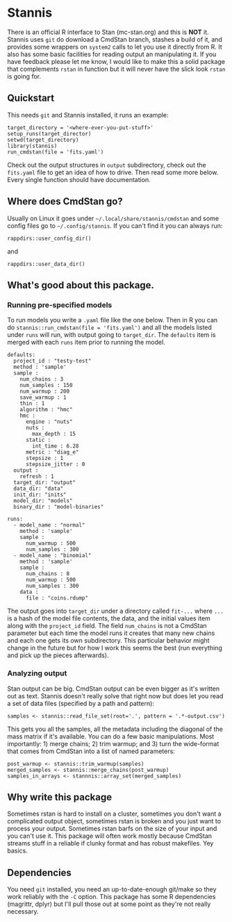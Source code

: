 # Stannis

There is an official R interface to Stan (mc-stan.org) and this 
is **NOT** it.  Stannis uses `git` do download a CmdStan branch, 
stashes a build of it, and provides some wrappers on `system2` 
calls to let you use it directly from R.  It also has some basic
facilities for reading output an manipulating it.  If you have
feedback please let me know, I would like to make this a solid
package that complements `rstan` in function but it will never 
have the slick look `rstan` is going for.

## Quickstart

This needs `git` and Stannis installed, it runs an example:

```
target_directory = '<where-ever-you-put-stuff>'
setup_runs(target_director)
setwd(target_directory)
library(stannis)
run_cmdstan(file = 'fits.yaml')
```

Check out the output structures in `output` subdirectory, 
check out the `fits.yaml` file to get an idea of how to 
drive.  Then read some more below.  Every single function should
have documentation.

## Where does CmdStan go?

Usually on Linux it goes under `~/.local/share/stannis/cmdstan`
and some config files go to `~/.config/stannis`.  If you can't
find it you can always run:

```
rappdirs::user_config_dir()
```

and 

```
rappdirs::user_data_dir()
```

## What's good about this package.

### Running pre-specified models

To run models you write a `.yaml` file like the one below.  Then
in R you can do `stannis::run_cmdstan(file = 'fits.yaml')` and 
all the models listed under `runs` will run, with output going 
to `target_dir`.  The `defaults` item is merged with each `runs`
item prior to running the model.  

```
defaults:
  project_id : "testy-test"
  method : 'sample'
  sample :
    num_chains : 3
    num_samples : 150
    num_warmup : 200
    save_warmup : 1
    thin : 1
    algorithm : "hmc"
    hmc :
      engine : "nuts"
      nuts :
        max_depth : 15
      static :
        int_time : 6.28
      metric : "diag_e"
      stepsize : 1
      stepsize_jitter : 0
  output :
    refresh : 1
  target_dir: "output"
  data_dir: "data"
  init_dir: "inits"
  model_dir: "models"
  binary_dir : "model-binaries"

runs:
  - model_name : "normal"
    method : 'sample'
    sample :
      num_warmup : 500
      num_samples : 300
  - model_name : "binomial"
    method : 'sample'
    sample :
      num_chains : 8
      num_warmup : 500
      num_samples : 300
    data :
      file : "coins.rdump"
```

The output goes into `target_dir` under a directory called `fit-...`
where `...` is a hash of the model file contents, the data, and the
initial values item along with the `project_id` field.  The field
`num_chains` is not a CmdStan parameter but each time the model 
runs it creates that many new chains and each one gets its own
subdirectory.  This particular behavior might change in the future
but for how I work this seems the best (run everything and pick up
the pieces afterwards).  

### Analyzing output

Stan output can be big.  CmdStan output can be even bigger as it's 
written out as text.  Stannis doesn't really solve that right now but
does let you read a set of data files (specified by a path and
pattern):

```
samples <- stannis::read_file_set(root='.', pattern = '.*-output.csv')
```

This gets you all the samples, all the metadata including the 
diagonal of the mass matrix if it's available.  You can do a few
basic manipulations.  Most importantly: 1) merge chains; 
2) trim warmup; and 3) turn the wide-format that comes from CmdStan
into a list of named parameters:

```
post_warmup <- stannis::trim_warmup(samples)
merged_samples <- stannis::merge_chains(post_warmup)
samples_in_arrays <- stannnis::array_set(merged_samples)
```

## Why write this package

Sometimes rstan is hard to install on a cluster, sometimes you don't
want a complicated output object, sometimes rstan is broken and you just
want to process your output.  Sometimes rstan barfs on the size of
your input and you can't use it.  This package will often work
mostly because CmdStan streams stuff in a reliable if clunky format
and has robust makefiles.  Yey basics.  

## Dependencies

You need `git` installed, you need an up-to-date-enough git/make so
they work reliably with the `-C` option.  This package has some
R dependencies (magrittr, dplyr) but I'll pull those out at some
point as they're not really necessary.  





